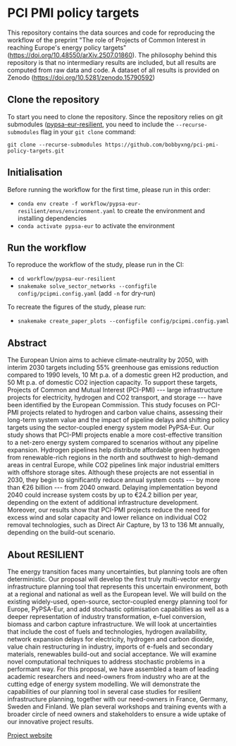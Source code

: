 # PCI PMI policy targets

This repository contains the data sources and code for reproducing the workflow of the preprint "The role of Projects of Common Interest in reaching Europe's energy policy targets" (https://doi.org/10.48550/arXiv.2507.01860). The philosophy behind this repository is that no intermediary results are included, but all results are computed from raw data and code. A dataset of all results is provided on Zenodo (https://doi.org/10.5281/zenodo.15790592)

## Clone the repository

To start you need to clone the repository. Since the repository relies on git submodules ([pypsa-eur-resilient](https://github.com/resilient-project/pypsa-eur-resilient), you need to include the `--recurse-submodules` flag in your `git clone` command:

`git clone --recurse-submodules https://github.com/bobbyxng/pci-pmi-policy-targets.git`


## Initialisation

Before running the workflow for the first time, please run in this order:

* `conda env create -f workflow/pypsa-eur-resilient/envs/environment.yaml` to create the environment and installing dependencies
* `conda activate pypsa-eur` to activate the environment

## Run the workflow

To reproduce the workflow of the study, please run in the CI:
* `cd workflow/pypsa-eur-resilient`
* `snakemake solve_sector_networks --configfile config/pcipmi.config.yaml` (add `-n` for dry-run)

To recreate the figures of the study, please run:
* `snakemake create_paper_plots --configfile config/pcipmi.config.yaml`


## Abstract

The European Union aims to achieve climate-neutrality by 2050, with interim 2030 targets including 55% greenhouse gas emissions reduction compared to 1990 levels, 10 Mt p.a. of a domestic green H2 production, and 50 Mt p.a. of domestic CO2 injection capacity. To support these targets, Projects of Common and Mutual Interest (PCI-PMI) --- large infrastructure projects for electricity, hydrogen and CO2 transport, and storage --- have been identified by the European Commission. This study focuses on PCI-PMI projects related to hydrogen and carbon value chains, assessing their long-term system value and the impact of pipeline delays and shifting policy targets using the sector-coupled energy system model PyPSA-Eur. Our study shows that PCI-PMI projects enable a more cost-effective transition to a net-zero energy system compared to scenarios without any pipeline expansion. Hydrogen pipelines help distribute affordable green hydrogen from renewable-rich regions in the north and southwest to high-demand areas in central Europe, while CO2 pipelines link major industrial emitters with offshore storage sites. Although these projects are not essential in 2030, they begin to significantly reduce annual system costs --- by more than €26 billion --- from 2040 onward. Delaying implementation beyond 2040 could increase system costs by up to €24.2 billion per year, depending on the extent of additional infrastructure development. Moreover, our results show that PCI-PMI projects reduce the need for excess wind and solar capacity and lower reliance on individual CO2 removal technologies, such as Direct Air Capture, by 13 to 136 Mt annually, depending on the build-out scenario.

## About RESILIENT

The energy transition faces many uncertainties, but planning tools are often deterministic. Our proposal will develop the first truly multi-vector energy infrastructure planning tool that represents this uncertain environment, both at a regional and national as well as the European level. We will build on the existing widely-used, open-source, sector-coupled energy planning tool for Europe, PyPSA-Eur, and add stochastic optimisation capabilities as well as a deeper representation of industry transformation, e-fuel conversion, biomass and carbon capture infrastructure. We will look at uncertainties that include the cost of fuels and technologies, hydrogen availability, network expansion delays for electricity, hydrogen and carbon dioxide, value chain restructuring in industry, imports of e-fuels and secondary materials, renewables build-out and social acceptance. We will examine novel computational techniques to address stochastic problems in a performant way. For this proposal, we have assembled a team of leading academic researchers and need-owners from industry who are at the cutting edge of energy system modelling. We will demonstrate the capabilities of our planning tool in several case studies for resilient infrastructure planning, together with our need-owners in France, Germany, Sweden and Finland. We plan several workshops and training events with a broader circle of need owners and stakeholders to ensure a wide uptake of our innovative project results.

[Project website](https://resilient-project.github.io)
